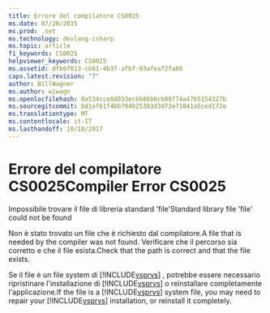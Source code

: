 ```yaml
---
title: Errore del compilatore CS0025
ms.date: 07/20/2015
ms.prod: .net
ms.technology: devlang-csharp
ms.topic: article
f1_keywords: CS0025
helpviewer_keywords: CS0025
ms.assetid: dfb6f013-cb61-4b37-afbf-93afeaf2fa08
caps.latest.revision: "7"
author: BillWagner
ms.author: wiwagn
ms.openlocfilehash: 0a534cce8d033ec6b86b6cb08f74a4765154327b
ms.sourcegitcommit: bd1ef61f4bb794b25383d3d72e71041a5ced172e
ms.translationtype: MT
ms.contentlocale: it-IT
ms.lasthandoff: 10/18/2017
---
```

# <a name="compiler-error-cs0025"></a><span data-ttu-id="df517-102">Errore del compilatore CS0025</span><span class="sxs-lookup"><span data-stu-id="df517-102">Compiler Error CS0025</span></span>
<span data-ttu-id="df517-103">Impossibile trovare il file di libreria standard 'file'</span><span class="sxs-lookup"><span data-stu-id="df517-103">Standard library file 'file' could not be found</span></span>  
  
 <span data-ttu-id="df517-104">Non è stato trovato un file che è richiesto dal compilatore.</span><span class="sxs-lookup"><span data-stu-id="df517-104">A file that is needed by the compiler was not found.</span></span> <span data-ttu-id="df517-105">Verificare che il percorso sia corretto e che il file esista.</span><span class="sxs-lookup"><span data-stu-id="df517-105">Check that the path is correct and that the file exists.</span></span>  
  
 <span data-ttu-id="df517-106">Se il file è un file system di [!INCLUDE[vsprvs](~/includes/vsprvs-md.md)] , potrebbe essere necessario ripristinare l'installazione di [!INCLUDE[vsprvs](~/includes/vsprvs-md.md)] o reinstallare completamente l'applicazione.</span><span class="sxs-lookup"><span data-stu-id="df517-106">If the file is a [!INCLUDE[vsprvs](~/includes/vsprvs-md.md)] system file, you may need to repair your [!INCLUDE[vsprvs](~/includes/vsprvs-md.md)] installation, or reinstall it completely.</span></span>
